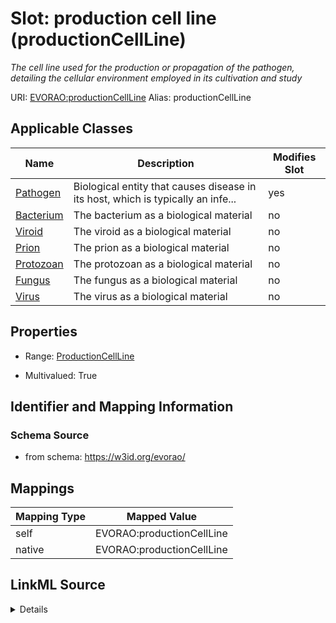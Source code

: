 

# Slot: production cell line (productionCellLine) 


_The cell line used for the production or propagation of the pathogen, detailing the cellular environment employed in its cultivation and study_





URI: [EVORAO:productionCellLine](https://w3id.org/evorao/productionCellLine)
Alias: productionCellLine

<!-- no inheritance hierarchy -->





## Applicable Classes

| Name | Description | Modifies Slot |
| --- | --- | --- |
| [Pathogen](Pathogen.md) | Biological entity that causes disease in its host, which is typically an infe... |  yes  |
| [Bacterium](Bacterium.md) | The bacterium as a biological material |  no  |
| [Viroid](Viroid.md) | The viroid as a biological material |  no  |
| [Prion](Prion.md) | The prion as a biological material |  no  |
| [Protozoan](Protozoan.md) | The protozoan as a biological material |  no  |
| [Fungus](Fungus.md) | The fungus as a biological material |  no  |
| [Virus](Virus.md) | The virus as a biological material |  no  |







## Properties

* Range: [ProductionCellLine](ProductionCellLine.md)

* Multivalued: True





## Identifier and Mapping Information







### Schema Source


* from schema: https://w3id.org/evorao/




## Mappings

| Mapping Type | Mapped Value |
| ---  | ---  |
| self | EVORAO:productionCellLine |
| native | EVORAO:productionCellLine |




## LinkML Source

<details>
```yaml
name: productionCellLine
description: The cell line used for the production or propagation of the pathogen,
  detailing the cellular environment employed in its cultivation and study
title: production cell line
from_schema: https://w3id.org/evorao/
rank: 1000
alias: productionCellLine
domain_of:
- Pathogen
range: ProductionCellLine
required: false
multivalued: true

```
</details>